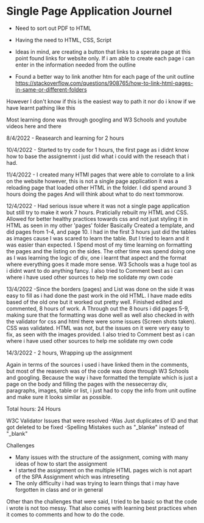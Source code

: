 # Single Page Application Journel

* Need to sort out PDF to HTML

* Having the need to HTML, CSS, Script

* Ideas in mind, are creating a button that links to a sperate page
at this point found links for website only. If i am able to create each page i can enter in the information needed from the outline

* Found a better way to link another htm for each page of the unit outline https://stackoverflow.com/questions/908765/how-to-link-html-pages-in-same-or-different-folders 

However I don't know if this is the easiest way to path it nor do i know if we have learnt pathing like this


Most learning done was through googling and W3 Schools and youtube videos here and there

8/4/2022 - Reasearch and learning for 2 hours

10/4/2022 - Started to try code for 1 hours, the first page as i didnt know how to base the assignemnt i just did what i could
with the reseach that i had.

11/4/2022 - I created many HTMl pages that were able to corrolate to a link on the website however, this is not a single
page application it was a reloading page that loaded other HTML in the folder. I did spend around 3 hours doing the pages
And will think about what to do next tommorow.

12/4/2022 - Had serious issue where it was not a single page application but still try to make it work 7 hours. 
Praticially rebuilt my HTML and CSS. Allowed for better healthy practices towards css and not just styling it in HTML as seen in my other 'pages' folder
Basically Created a template, and did pages from 1-4, and page 10. I had in the first 3 hours just did the tables
as images cause I was scared to learn the table. But I tried to learn and it was easier than expected.
I Spend most of my time learning on formatting the pages and the listing on the sides. The other time
was spend doing one as I was learning the logic of div, one i learnt that aspect and the
format where everything goes it made more sense. 
W3 Schools was a huge tool as i didnt want to do anything fancy.
I also tried to Comment best as i can where i have used other sources to help me solidate my own code

13/4/2022 -Since the borders (pages) and List was done on the side it was easy to fill as i had done the past work in the old HTML. 
I have made edits based of the old one but it worked out pretty well. Finished edited and commented, 8 hours of work. A
Through out the 8 hours i did pages 5-9, making sure that the formatting was done well as well
also checked in with the validator for css and html there were some issues (Screen shots taken). CSS was validated. 
HTML was not, but the issues on it were very easy to fix, as seen with the images provided.
I also tried to Comment best as i can where i have used other sources to help me solidate my own code

14/3/2022 - 2 hours, Wrapping up the assignment

Again in terms of the sources i used i have linked them in the comments, but most of the reaserch was of the code
was done through W3 Schools and googling. Because the way i have formatted the template which is just a page on the
body and filling the pages with the nessecerray div, paragraphs, images, table or list, i just had to copy the info
from unit outline and make sure it looks similar as possible.

Total hours: 24 Hours 

W3C Validator Issues that were resolved
-Was Just duplicates of ID and that got deleted to be fixed
-Spelling Mistakes such as "_blanke" instead of "_blank"

Challenges 
* Many issues with the structure of the assignment, coming with many ideas of how to start the assignment
* I started the assignment on the multiple HTML pages wich is not apart of the SPA Assignment which was intreseting
* The only difficulty i had was trying to learn things that i may have forgotten in class and or in general 

Other than the challenges that were said, I tried to be basic so that the code i wrote is not too messy.
That also comes with learning best practices when it comes to comments and how to do the code. 
